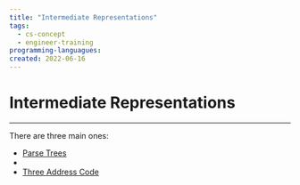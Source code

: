 ```yaml
---
title: "Intermediate Representations"
tags:
  - cs-concept
  - engineer-training
programming-languagues:
created: 2022-06-16
---
```

# Intermediate Representations
---
There are three main ones:
- [Parse Trees](parse-trees.md)
- [](parse-trees.md#DAGs%20for%20Parse%20Trees%7CDAGs)
- [Three Address Code](three-address-code.md)